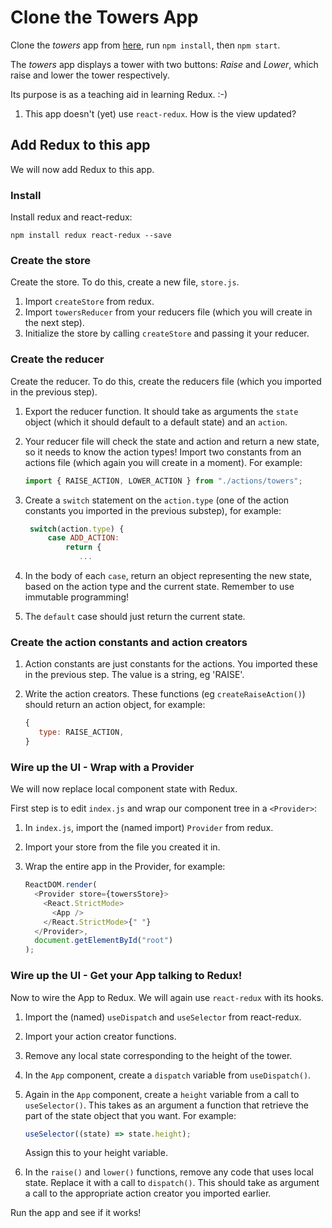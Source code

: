 # Clone the Towers App

Clone the _towers_ app from [here](https://github.com/petermunro/towers-app), run `npm install`, then `npm start`.

The _towers_ app displays a tower with two buttons: _Raise_ and _Lower_, which raise and lower the tower respectively.

Its purpose is as a teaching aid in learning Redux. :-)

1. This app doesn't (yet) use `react-redux`. How is the view updated?

## Add Redux to this app

We will now add Redux to this app.

### Install

Install redux and react-redux:

`npm install redux react-redux --save`

### Create the store

Create the store. To do this, create a new file, `store.js`.

1. Import `createStore` from redux.
2. Import `towersReducer` from your reducers file (which you will create in the next step).
3. Initialize the store by calling `createStore` and passing it your reducer.

### Create the reducer

Create the reducer. To do this, create the reducers file (which you
imported in the previous step).

1. Export the reducer function. It should take as arguments the `state` object (which it should default to a default state) and
   an `action`.
2. Your reducer file will check the state and action and return a
   new state, so it needs to know the action types! Import two constants
   from an actions file (which again you will create in a moment). For example:

   ```javascript
   import { RAISE_ACTION, LOWER_ACTION } from "./actions/towers";
   ```

3. Create a `switch` statement on the `action.type` (one of the action constants you imported in the previous substep), for example:

   ```javascript
    switch(action.type) {
        case ADD_ACTION:
            return {
               ...
   ```

4. In the body of each `case`, return an object representing the new state, based on the action type and the current state. Remember to use immutable programming!

5. The `default` case should just return the current state.

### Create the action constants and action creators

1. Action constants are just constants for the actions. You imported
   these in the previous step. The value is a string, eg 'RAISE'.

2. Write the action creators. These functions (eg `createRaiseAction()`)
   should return an action object, for example:

   ```javascript
   {
      type: RAISE_ACTION,
   }
   ```

### Wire up the UI - Wrap with a Provider

We will now replace local component state with Redux.

First step is to edit `index.js` and wrap our component tree in a `<Provider>`:

1. In `index.js`, import the (named import) `Provider` from redux.

2. Import your store from the file you created it in.

3. Wrap the entire app in the Provider, for example:

   ```javascript
   ReactDOM.render(
     <Provider store={towersStore}>
       <React.StrictMode>
         <App />
       </React.StrictMode>{" "}
     </Provider>,
     document.getElementById("root")
   );
   ```

### Wire up the UI - Get your App talking to Redux!

Now to wire the App to Redux. We will again use `react-redux`
with its hooks.

1. Import the (named) `useDispatch` and `useSelector` from react-redux.

2. Import your action creator functions.

3. Remove any local state corresponding to the height of the tower.

4. In the `App` component, create a `dispatch` variable from `useDispatch()`.

5. Again in the `App` component, create a `height` variable from a call to
   `useSelector()`. This takes as an argument a function that retrieve the part of the state object that you want. For example:

   ```javascript
   useSelector((state) => state.height);
   ```

   Assign this to your height variable.

6. In the `raise()` and `lower()` functions, remove any code that uses local state. Replace it with a call to `dispatch()`. This should take as argument a call to the appropriate action creator you imported earlier.

Run the app and see if it works!
